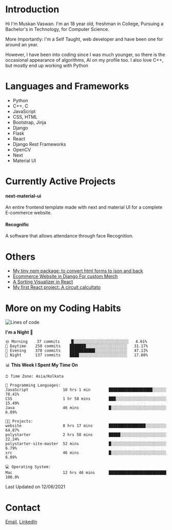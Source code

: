<!-- - I’m currently working on:
&nbsp;&nbsp;&nbsp;&nbsp;&nbsp;&nbsp; *Circuits*[https://muskanvaswan.github.io/circuits] which, as the name suggests,  is a calculator for solving circuits with ease. This is my first React project
#### I’m currently learning : 
&nbsp;&nbsp;&nbsp;&nbsp;&nbsp;&nbsp; React.js
#### Ask me about:
&nbsp;&nbsp;&nbsp;&nbsp;&nbsp;&nbsp; Anything
#### How to reach me:
&nbsp;&nbsp;&nbsp;&nbsp;&nbsp;&nbsp; Email[mailto:muskanvaswan@gmail.com] LinkedIn[https://www.linkedin.com/in/muskan-vaswan?lipi=urn%3Ali%3Apage%3Ad_flagship3_profile_view_base_contact_details%3B%2FQpdlv5fQ12Ru4DkW2TysA%3D%3D]
#### Pronouns:
&nbsp;&nbsp;&nbsp;&nbsp;&nbsp;&nbsp; Her -->

# Introduction
Hi I'm Muskan Vaswan.
I'm an 18 year old,
freshman in College,
Pursuing a Bachelor's in Technology, for Computer Science.

More Importantly: I'm a Self Taught, web developer and have been one for around an year.

However, I have been into coding since I was much younger, so there is the occasional appearance of algorithms, AI on my profile too. I also love C++, but mostly end up working with Python


# Languages and Frameworks

- Python
- C++, C
- JavaScript
- CSS, HTML 
- Bootstrap, Jinja
- Django
- Flask
- React 
- Django Rest Frameworks
- OpenCV
- Next
- Material UI

# Currently Active Projects

#### next-material-ui
An entire frontend template made with next and material UI for a complete E-commerce website.

#### Recognific
A software that allows attendance through face Recognition.

# Others
- [My tiny npm package: to convert html forms to json and back](https://www.npmjs.com/package/forms-dynamically)
- [Ecommerce Website in Django For custom Merch](https://merch-commerce.herokuapp.com/)
- [A Sorting Visualizer in React](https://muskanvaswan.github.io/SortingVisualizer/)
- [My first React project: A circuit calcultato](https://muskanvaswan.github.io/circuits)

# More on my Coding Habits

<!--START_SECTION:waka-->
![Lines of code](https://img.shields.io/badge/From%20Hello%20World%20I%27ve%20Written-178727%20lines%20of%20code-blue)

**I'm a Night 🦉** 

```text
🌞 Morning    37 commits     █░░░░░░░░░░░░░░░░░░░░░░░░   4.61% 
🌆 Daytime    250 commits    ███████░░░░░░░░░░░░░░░░░░   31.17% 
🌃 Evening    378 commits    ███████████░░░░░░░░░░░░░░   47.13% 
🌙 Night      137 commits    ████░░░░░░░░░░░░░░░░░░░░░   17.08%

```


📊 **This Week I Spent My Time On** 

```text
⌚︎ Time Zone: Asia/Kolkata

💬 Programming Languages: 
JavaScript               10 hrs 1 min        ███████████████████░░░░░░   78.41% 
CSS                      1 hr 58 mins        ███░░░░░░░░░░░░░░░░░░░░░░   15.49% 
Java                     46 mins             █░░░░░░░░░░░░░░░░░░░░░░░░   6.09%

🐱‍💻 Projects: 
website                  8 hrs 17 mins       ████████████████░░░░░░░░░   64.87% 
polystarter              2 hrs 50 mins       █████░░░░░░░░░░░░░░░░░░░░   22.24% 
polystarter-site-master  52 mins             █░░░░░░░░░░░░░░░░░░░░░░░░   6.79% 
src                      46 mins             █░░░░░░░░░░░░░░░░░░░░░░░░   6.09%

💻 Operating System: 
Mac                      12 hrs 46 mins      █████████████████████████   100.0%

```


 Last Updated on 12/06/2021
<!--END_SECTION:waka-->

# Contact

[Email](mailto:muskanvaswan@gmail.com), [LinkedIn](https://www.linkedin.com/in/muskan-vaswan?lipi=urn%3Ali%3Apage%3Ad_flagship3_profile_view_base_contact_details%3B%2FQpdlv5fQ12Ru4DkW2TysA%3D%3D)



